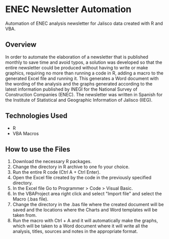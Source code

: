 # ENEC Newsletter Automation
Automation of ENEC analysis newsletter for Jalisco data created with R and VBA.

## Overview
In order to automate the elaboration of a newsletter that is published monthly to save time and avoid typos, a solution was developed so that the entire newsletter could be produced without having to write or make graphics, requiring no more than running a code in R, adding a macro to the generated Excel file and running it. This generates a Word document with the wording of the analysis and the graphs generated according to the latest information published by INEGI for the National Survey of Construction Companies (ENEC).
The newsletter was written in Spanish for the Institute of Statistical and Geographic Information of Jalisco (IIEG).


## Technologies Used
- R
- VBA Macros


## How to use the Files
1. Download the necessary R packages.
2. Change the directory in R archive to one fo your choice.
3. Run the entire R code (Ctrl A + Ctrl Enter).
4. Open the Excel file created by the code in the previously specified directory.
5. In the Excel file Go to Programmer > Code > Visual Basic.
6. In the VBAProject area right click and select "Import file" and select the Macro (.bas file).
7. Change the directory in the .bas file where the created document will be saved and the locations where the Charts and Word templates will be taken from.
8. Run the macro with Ctrl + A and it will automatically make the graphs, which will be taken to a Word document where it will write all the analysis, titles, sources and notes in the appropriate format.
